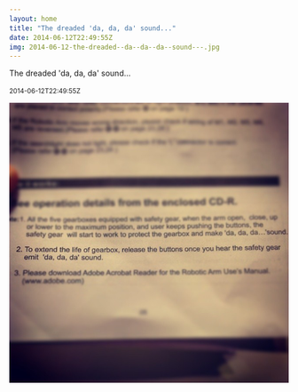 ```yaml
---
layout: home
title: "The dreaded 'da, da, da' sound..."
date: 2014-06-12T22:49:55Z
img: 2014-06-12-the-dreaded--da--da--da--sound---.jpg
---
```


The dreaded 'da, da, da' sound...

<small>2014-06-12T22:49:55Z</small>

![The dreaded 'da, da, da' sound...](2014-06-12-the-dreaded--da--da--da--sound---.jpg)
